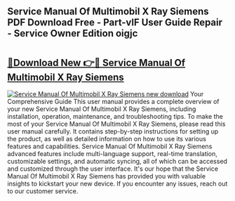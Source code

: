 ## Service Manual Of Multimobil X Ray Siemens PDF Download Free - Part-vlF User Guide Repair - Service Owner Edition oigjc

# <h2><a href="http://bc47077.oget.top/?id=Service+Manual+Of+Multimobil+X+Ray+Siemens">🔗Download New 👉🔴 Service Manual Of Multimobil X Ray Siemens</a></h2>

[![Service Manual Of Multimobil X Ray Siemens new download](https://i.imgur.com/5g1atiW.png)](http://bc47077.oget.top/?id=Service+Manual+Of+Multimobil+X+Ray+Siemens)
Your Comprehensive Guide This user manual provides a complete overview of your new Service Manual Of Multimobil X Ray Siemens, including installation, operation, maintenance, and troubleshooting tips. To make the most of your Service Manual Of Multimobil X Ray Siemens, please read this user manual carefully. It contains step-by-step instructions for setting up the product, as well as detailed information on how to use its various features and capabilities. Service Manual Of Multimobil X Ray Siemens advanced features include multi-language support, real-time translation, customizable settings, and automatic syncing, all of which can be accessed and customized through the user interface. It's our hope that the Service Manual Of Multimobil X Ray Siemens has provided you with valuable insights to kickstart your new device. If you encounter any issues, reach out to our customer service.
